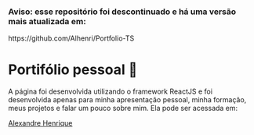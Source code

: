 <h3>Aviso: esse repositório foi descontinuado e há uma versão mais atualizada em: </h3>
https://github.com/Alhenri/Portfolio-TS

<h1>Portifólio pessoal 📓</h1>

<p>A página foi desenvolvida utilizando o framework ReactJS e foi desenvolvida apenas para minha apresentação pessoal, minha formação, meus projetos e falar um pouco sobre mim. Ela pode ser acessada em:</p> 

[Alexandre Henrique](https://portfolio-liart-rho.vercel.app)
